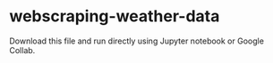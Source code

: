 # webscraping-weather-data

Download this file and run directly using Jupyter notebook or Google Collab.
